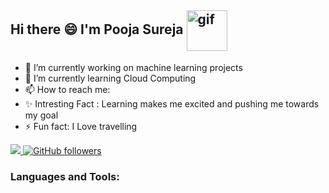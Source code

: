 
<p align="center", width="65", height="16";><H2> Hi there 😄 I'm Pooja Sureja
<img align="center" src="https://camo.githubusercontent.com/df4fb9a38043d36f53a99506dc11314da83a1053019f90366c4f13f331d5d824/68747470733a2f2f692e70696e696d672e636f6d2f6f726967696e616c732f62392f33372f31322f62393337313237336165393461393436653932303734643162393639363638302e676966" width="65" height="65" alt="gif" data-canonical-src="https://i.pinimg.com/originals/b9/37/12/b9371273ae94a946e92074d1b9696680.gif" style="max-width: 100%;">
</h2></p>

- 🔭 I’m currently working on machine learning projects
- 🌱 I’m currently learning Cloud Computing
- 📫 How to reach me:
- ✨ Intresting Fact : Learning makes me excited and pushing me towards my goal
- ⚡ Fun fact: I Love travelling

<p dir="auto">
<a href="https://www.linkedin.com/in/poojasureja11/" rel="nofollow"><img src="https://img.shields.io/badge/PoojaS-%20-blue?style=flat-square&logo=linkedin&label=PoojaS&labelColor=blue">
</a> 
<a href="https://github.com/iampawan"><img alt="GitHub followers" src="https://img.shields.io/github/followers/PoojaS?label=PoojaS&style=social">
</a>
</p>

<h3>Languages and Tools:</h3>
